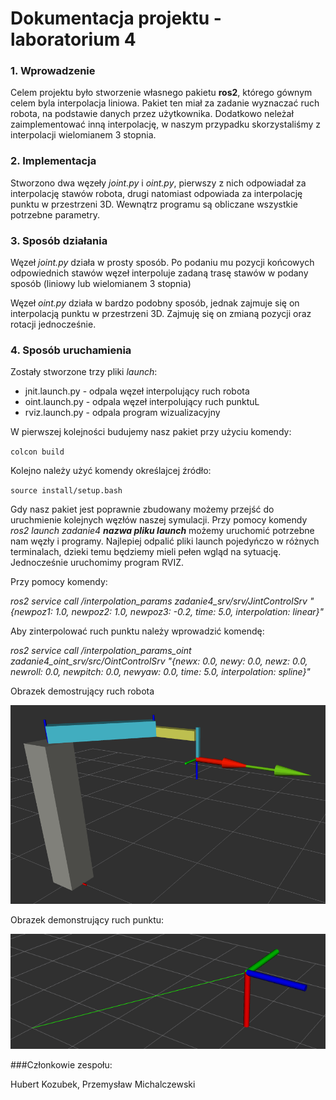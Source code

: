 # Dokumentacja projektu - laboratorium 4

### 1. Wprowadzenie

Celem projektu było stworzenie własnego pakietu **ros2**, którego gównym celem byla interpolacja liniowa. Pakiet ten miał za zadanie wyznaczać ruch robota, na podstawie danych przez użytkownika. Dodatkowo neleżał zaimplementować inną interpolację, w naszym przypadku skorzystaliśmy z interpolacji wielomianem 3 stopnia. 


### 2. Implementacja
Stworzono dwa węzeły _joint.py_ i _oint.py_, pierwszy z nich odpowiadał za interpolację stawów robota, drugi natomiast odpowiada za interpolację punktu w przestrzeni 3D. Wewnątrz programu są obliczane wszystkie potrzebne parametry.



### 3. Sposób działania

Węzeł _joint.py_ działa w prosty sposób. Po podaniu mu pozycji końcowych odpowiednich stawów węzeł interpoluje zadaną trasę stawów w podany sposób (liniowy lub wielomianem 3 stopnia)

Węzeł _oint.py_ działa w bardzo podobny sposób, jednak zajmuje się on interpolacją punktu w przestrzeni 3D. Zajmuję się on zmianą pozycji oraz rotacji jednocześnie.

### 4. Sposób uruchamienia

Zostały stworzone trzy pliki _launch_:
* jnit.launch.py - odpala węzeł interpolujący ruch robota
* oint.launch.py - odpala węzeł interpolujący ruch punktuL
* rviz.launch.py - odpala program wizualizacyjny



W pierwszej kolejności budujemy nasz pakiet przy użyciu komendy:

`colcon build`

Kolejno należy użyć komendy określajcej źródło:

`source install/setup.bash`


Gdy nasz pakiet jest poprawnie zbudowany możemy przejść do uruchmienie kolejnych węzłów naszej symulacji. Przy pomocy komendy _ros2 launch zadanie4 **nazwa pliku launch**_ możemy uruchomić potrzebne nam węzły i programy. Najlepiej odpalić pliki launch pojedyńczo w różnych terminalach, dzieki temu będziemy mieli pełen wgląd na sytuację. Jednocześnie uruchomimy program RVIZ.

Przy pomocy komendy:

_ros2 service call /interpolation_params zadanie4_srv/srv/JintControlSrv "{newpoz1: 1.0, newpoz2: 1.0, newpoz3: -0.2, time: 5.0, interpolation: linear}"_


Aby zinterpolować ruch punktu należy wprowadzić komendę:


_ros2 service call /interpolation_params_oint zadanie4_oint_srv/src/OintControlSrv "{newx: 0.0, newy: 0.0, newz: 0.0, newroll: 0.0, newpitch: 0.0, newyaw: 0.0, time: 5.0, interpolation: spline}"_


Obrazek demostrujący ruch robota

![Robotimage](robot.png)

Obrazek demonstrujący ruch punktu:

![Punkt](punkt.png)

###Członkowie zespołu:

Hubert Kozubek, Przemysław Michalczewski
